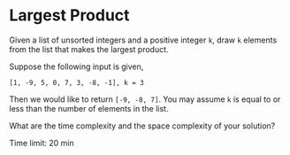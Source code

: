 Largest Product
===============

Given a list of unsorted integers and a positive integer `k`, draw `k` elements
from the list that makes the largest product.

Suppose the following input is given,

    [1, -9, 5, 0, 7, 3, -8, -1], k = 3

Then we would like to return `[-9, -8, 7]`. You may assume `k` is equal to or less than the number of elements in the list.

What are the time complexity and the space complexity of your solution?

Time limit: 20 min
